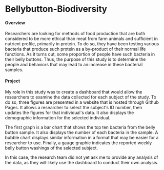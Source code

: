 # Bellybutton-Biodiversity

#### Overview
Researchers are looking for methods of food production that are both considered to be more ethical than meat from farm animals and sufficient in nutrient profile, primarily in protein. To do so, they have been testing various bacteria that produce such protein as a by-product of their normal life functions. As it turns out, some proportion of people have such bacteria in their belly buttons. Thus, the purpose of this study is to determine the people and behaviors that may lead to an increase in these bacterial samples. 

#### Project
My role in this study was to create a dashboard that would allow the researchers to examine the data collected for each subject of the study. To do so, three figures are presented in a website that is hosted through Github Pages. It allows a researcher to select the subject's ID number, then updates the figures for that individual's data. It also displays the demographic information for the selected individual.

The first graph is a bar chart that shows the top ten bacteria from the belly button sample. It also displays the number of each bacteria in the sample. A bubble chart displays similar information in a format that may be easier for a researcher to use. Finally, a gauge graphic indicates the reported weekly belly button washings of the selected subject. 

In this case, the research team did not yet ask me to provide any analysis of the data, as they will likely use the dashboard to conduct their own analysis. 
